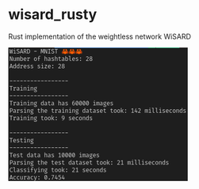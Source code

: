 # wisard_rusty

Rust implementation of the weightless network WiSARD

![alt text](https://github.com/iagora/wisard_rusty/blob/main/mnist.png?raw=true)
